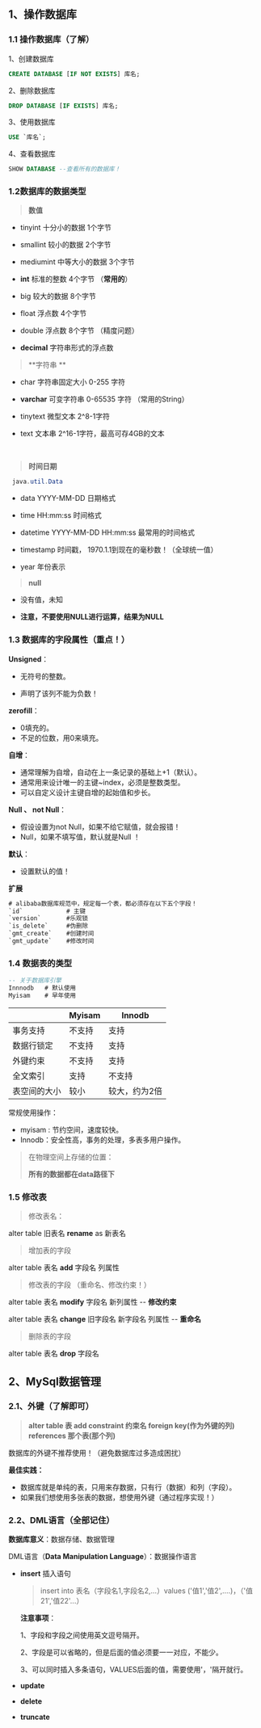 ## 1、操作数据库

### 1.1 操作数据库（了解）

1、创建数据库

```sql
CREATE DATABASE [IF NOT EXISTS] 库名;
```

2、删除数据库

```sql
DROP DATABASE [IF EXISTS] 库名;
```

3、使用数据库

```sql
USE `库名`;
```

4、查看数据库

```sql
SHOW DATABASE --查看所有的数据库！
```



### 1.2数据库的数据类型

> **数值** 

- tinyint 	      十分小的数据      1个字节

- smallint        较小的数据          2个字节

- mediumint  中等大小的数据   3个字节  

- **int**                标准的整数           4个字节  （**常用的**）

- big                较大的数据           8个字节

- float              浮点数                  4个字节

- double          浮点数                  8个字节   （精度问题）

- **decimal**        字符串形式的浮点数 

  

> **字符串 **  

- char                    字符串固定大小              0-255 字符

- **varchar**              可变字符串                     0-65535 字符   （常用的String）       

- tinytext               微型文本                         2^8-1字符

- text                      文本串                            2^16-1字符，最高可存4GB的文本  

  ​     


> **时间日期** 

```java
 java.util.Data
```
- data              YYYY-MM-DD     日期格式

- time              HH:mm:ss          时间格式

- datetime      YYYY-MM-DD HH:mm:ss  最常用的时间格式 

- timestamp   时间戳， 1970.1.1到现在的毫秒数！（全球统一值）

- year               年份表示

  
> **null**
- 没有值，未知

- **注意，不要使用NULL进行运算，结果为NULL**

  

### 1.3 数据库的字段属性（重点！）

**Unsigned**：  

- 无符号的整数。

- 声明了该列不能为负数！  

**zerofill**：

- 0填充的。
- 不足的位数，用0来填充。

**自增**：

- 通常理解为自增，自动在上一条记录的基础上+1（默认）。
- 通常用来设计唯一的主键~index，必须是整数类型。
- 可以自定义设计主键自增的起始值和步长。

**Null 、 not Null**：

- 假设设置为not Null，如果不给它赋值，就会报错！
- Null，如果不填写值，默认就是Null ！

**默认**：

- 设置默认的值！

**扩展**

```sql
# alibaba数据库规范中，规定每一个表，都必须存在以下五个字段！
`id`   			# 主键
`version`		#乐观锁
`is_delete`		#伪删除
`gmt_create`	#创建时间
`gmt_update`	#修改时间
```

 

### 1.4 数据表的类型

```sql
-- 关于数据库引擎
Innnodb   # 默认使用
Myisam    # 早年使用
```

|              | Myisam | Innodb        |
| ------------ | ------ | ------------- |
| 事务支持     | 不支持 | 支持          |
| 数据行锁定   | 不支持 | 支持          |
| 外键约束     | 不支持 | 支持          |
| 全文索引     | 支持   | 不支持        |
| 表空间的大小 | 较小   | 较大，约为2倍 |

常规使用操作：

- myisam : 节约空间，速度较快。
- Innodb：安全性高，事务的处理，多表多用户操作。

> 在物理空间上存储的位置：
>
> **所有的数据都在data路径下**

### 1.5 修改表

> 修改表名：

alter table 旧表名 **rename** as 新表名

> 增加表的字段

alter table 表名 **add** 字段名 列属性

> 修改表的字段 （重命名、修改约束！）

alter table 表名 **modify** 字段名 新列属性   -- **修改约束**  

alter table 表名 **change** 旧字段名 新字段名 列属性  -- **重命名**

> 删除表的字段

alter table 表名 **drop** 字段名

## 2、MySql数据管理

### 2.1、外键（了解即可）   

> **alter table 表 add constraint 约束名 foreign key(作为外键的列) references 那个表(那个列)**

数据库的外键不推荐使用！（避免数据库过多造成困扰）

**最佳实践：**

- 数据库就是单纯的表，只用来存数据，只有行（数据）和列（字段）。
- 如果我们想使用多张表的数据，想使用外键（通过程序实现！）

### 2.2、DML语言（全部记住）

**数据库意义**：数据存储、数据管理

DML语言（**Data Manipulation Language**）：数据操作语言

- **insert**  插入语句

  > insert into 表名（字段名1,字段名2,...）values ('值1','值2',....)，（'值21','值22'...）

  **注意事项**：

  1、字段和字段之间使用英文逗号隔开。

  2、字段是可以省略的，但是后面的值必须要一一对应，不能少。

  3、可以同时插入多条语句，VALUES后面的值，需要使用'，'隔开就行。

- **update**

- **delete**

- **truncate** 













 

